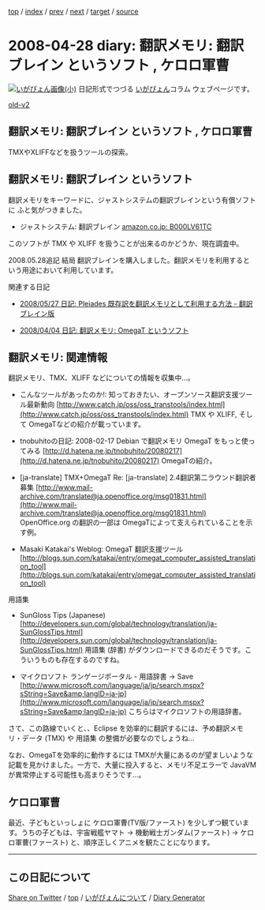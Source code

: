 [top](../index.html) 
 / [index](index.html) 
 / [prev](https://igapyon.github.io/diary/2008/ig080426.html) 
 / [next](https://igapyon.github.io/diary/2008/ig080513.html) 
 / [target](https://igapyon.github.io/diary/2008/ig080428.html) 
 / [source](https://github.com/igapyon/diary/blob/gh-pages/2008/ig080428.html.src.md) 

2008-04-28 diary: 翻訳メモリ: 翻訳ブレイン というソフト , ケロロ軍曹
=====================================================================================================
[![いがぴょん画像(小)](https://igapyon.github.io/diary/images/iga200306s.jpg "いがぴょん")](https://igapyon.github.io/diary/memo/memoigapyon.html) 日記形式でつづる [いがぴょん](https://igapyon.github.io/diary/memo/memoigapyon.html)コラム ウェブページです。

[old-v2](ig080428-orig.html)

## 翻訳メモリ: 翻訳ブレイン というソフト , ケロロ軍曹

TMXやXLIFFなどを扱うツールの探索。


## 翻訳メモリ: 翻訳ブレイン というソフト

翻訳メモリをキーワードに、ジャストシステムの翻訳ブレインという有償ソフトに ふと気がつきました。

* ジャストシステム: 翻訳ブレイン
  [amazon.co.jp: B000LV61TC](http://www.amazon.co.jp/exec/obidos/ASIN/B000LV61TC/igapyondiary-22)

このソフトが TMX や XLIFF を扱うことが出来るのかどうか、現在調査中。

2008.05.28追記 結局 翻訳ブレインを購入しました。翻訳メモリを利用するという用途において利用しています。

関連する日記

* [2008/05/27 日記: Pleiades 既存訳を翻訳メモリとして利用する方法 - 翻訳ブレイン版](ig080527.html)
  
* [2008/04/04 日記: 翻訳メモリ: OmegaT というソフト](ig080404.html)

## 翻訳メモリ: 関連情報

翻訳メモリ、TMX、XLIFF などについての情報を収集中…。

* こんなツールがあったのか!: 知っておきたい、オープンソース翻訳支援ツール最新動向
  [http://www.catch.jp/oss/oss_transtools/index.html](http://www.catch.jp/oss/oss_transtools/index.html)
  TMX や XLIFF, そして OmegaTなどの紹介が載っています。
  
* tnobuhitoの日記: 2008-02-17 Debian で翻訳メモリ OmegaT をもっと使ってみる
  [http://d.hatena.ne.jp/tnobuhito/20080217](http://d.hatena.ne.jp/tnobuhito/20080217)
  OmegaTの紹介。
  
* [ja-translate] TMX+OmegaT Re: [ja-translate] 2.4翻訳第二ラウンド翻訳者募集
  [http://www.mail-archive.com/translate@ja.openoffice.org/msg01831.html](http://www.mail-archive.com/translate@ja.openoffice.org/msg01831.html)
  OpenOffice.org の翻訳の一部は OmegaTによって支えられていることを示す例。
  
* Masaki Katakai's Weblog: OmegaT 翻訳支援ツール
  [http://blogs.sun.com/katakai/entry/omegat_computer_assisted_translation_tool](http://blogs.sun.com/katakai/entry/omegat_computer_assisted_translation_tool)

用語集

* SunGloss Tips (Japanese)
  [http://developers.sun.com/global/technology/translation/ja-SunGlossTips.html](http://developers.sun.com/global/technology/translation/ja-SunGlossTips.html)
  用語集 (辞書) がダウンロードできるのだそうです。こういうものも存在するのですね。
  
* マイクロソフト ランゲージポータル - 用語辞書 -> Save
  [http://www.microsoft.com/language/ja/jp/search.mspx?sString=Save&amp;langID=ja-jp](http://www.microsoft.com/language/ja/jp/search.mspx?sString=Save&amp;langID=ja-jp)
  こちらはマイクロソフトの用語辞書。

さて、この路線でいくと、、Eclipse を効率的に翻訳するには、予め翻訳メモリ・データ (TMX) や 用語集 の整備が必要なのでしょうね…

なお、OmegaTを効率的に動作するには TMXが大量にあるのが望ましいような記載を見かけました。一方で、大量に投入すると、メモリ不足エラーで
JavaVMが異常停止する可能性も高まりそうです…。

## ケロロ軍曹

最近、子どもといっしょに ケロロ軍曹(TV版/ファースト) を少しずつ観ています。うちの子どもは、宇宙戦艦ヤマト → 機動戦士ガンダム(ファースト) → ケロロ軍曹(ファースト) と、順序正しくアニメを観たことになります。

----------------------------------------------------------------------------------------------------

## この日記について

[Share on Twitter](https://twitter.com/intent/tweet?hashtags=igapyon%2Cdiary%2C%E3%81%84%E3%81%8C%E3%81%B4%E3%82%87%E3%82%93&text=%E7%BF%BB%E8%A8%B3%E3%83%A1%E3%83%A2%E3%83%AA%3A+%E7%BF%BB%E8%A8%B3%E3%83%96%E3%83%AC%E3%82%A4%E3%83%B3+%E3%81%A8%E3%81%84%E3%81%86%E3%82%BD%E3%83%95%E3%83%88+%2C+%E3%82%B1%E3%83%AD%E3%83%AD%E8%BB%8D%E6%9B%B9&url=https%3A%2F%2Figapyon.github.io%2Fdiary%2F2008%2Fig080428.html) / [top](../index.html) / [いがぴょんについて](https://igapyon.github.io/diary/memo/memoigapyon.html) / [Diary Generator](https://github.com/igapyon/igapyonv3)
